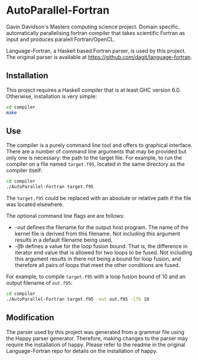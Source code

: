 # AutoParallel-Fortran
Gavin Davidson's Masters computing science project. Domain specific, automatically parallelising fortran compiler that takes scientific Fortran as input and produces paralell Fortran/OpenCL.

Language-Fortran, a Haskell based Fortran parser, is used by this project. The original parser is available at https://github.com/dagit/language-fortran.

## Installation

This project requires a Haskell compiler that is at least GHC version 6.0. Otherwise, installation is very simple:

```bash
cd compiler
make
```

## Use

The compiler is a purely command line tool and offers to graphical interface. There are a number of command line arguments that may be provided but only one is necessary: the path to the target file. For example, to run the compiler on a file named `target.f95`, located in the same directory as the compiler itself:

```bash
cd compiler
./AutoParallel-Fortran target.f95
```

The `target.f95` could be replaced with an absolute or relative path if the file was located elsewhere.

The optional command line flags are are follows:
- *-out* defines the filename for the output host program. The name of the kernel file is derived from this filename. Not including this argument results in a default filename being used.
- *-lfb* defines a value for the loop fusion bound. That is, the difference in iterator end value that is allowed for two loops to be fused. Not including this argument results in there not being a bound for loop fusion, and therefore all pairs of loops that meet the other conditions are fused.

For example, to compile `target.f95` with a loop fusion bound of 10 and an output filename of `out.f95`:

```bash
cd compiler
./AutoParallel-Fortran target.f95 -out out.f95 -lfb 10
```

## Modification

The parser used by this project was generated from a grammar file using the Happy parser generator. Therefore, making changes to the parser may require the installation of happy. Please refer to the readme in the original Language-Fortran repo for details on the installation of happy.
